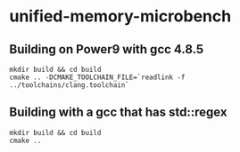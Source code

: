 # unified-memory-microbench

## Building on Power9 with gcc 4.8.5

```
mkdir build && cd build
cmake .. -DCMAKE_TOOLCHAIN_FILE=`readlink -f ../toolchains/clang.toolchain`
```

## Building with a gcc that has std::regex

```
mkdir build && cd build
cmake ..
```
